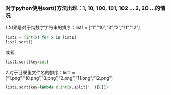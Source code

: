 
### 对于pyhon使用sort()方法出现：1, 10, 100, 101, 102 … 2, 20 …的情况

1.如果是对于纯数字字符串的排序：list1 = [“1”,“10”,“3”,“2”,“11”,“12”]
```python
list1 = [int(x) for x in list1] 
list1.sort()
```
或者
```python
list1.sort(key=int)
```
2.对于目录里文件名的排序：list1 = [“1.png”,“10.png”,“3.png”,“2.png”,“11.png”,“12.png”]
```python
list1.sort(key=lambda x:int(x.split('.')[0]))
```
